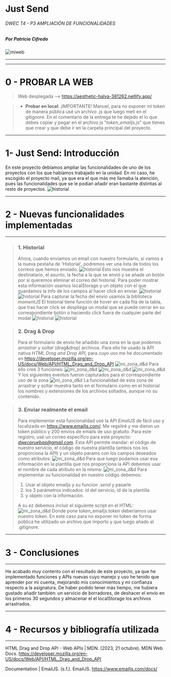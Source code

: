 # Just Send

###### DWEC T4 - P3 AMPLIACIÓN DE FUNCIONALIDADES

##### *Por Patricio Cifredo*

![miweb](/recursos/Captura.JPG)

******
***
0 - PROBAR LA WEB
=

> Web desplegada --> https://aesthetic-halva-381262.netlify.app/


> * **Probar en local**: ¡IMPORTANTE! Manuel, para
> no exponer mi token de manera pública 
> usé un archivo .js que luego
> metí en el gitignore. En el 
> comentario de la entrega te he dejado el
> lo que debes copiar y pegar en el archivo js "*token_emailjs.js*" que tienes que crear y que
> debe ir en la carpeta principal
> del proyecto.

***
1- Just Send: Introducción
=

En este proyecto debíamos ampliar las funcionalidades de 
uno de los proyectos con los que habíamos trabajado en la unidad.
En mi caso, he escogido el proyecto mail, ya que era
el que más me llamaba la atención, pues las funcionalidades
que se le podían añadir eran bastante distintas al resto
de proyectos.
![historial](/recursos/Captura.JPG)
***
2 - Nuevas funcionalidades implementadas
=
***
> ### 1. Historial
> Ahora, cuando enviamos un email con nuestro formulario,
> si vamos a la nueva pestaña de 'Historial', podremos
> ver una lista de todos los correos que hemos enviado.
> ![historial](/recursos/2.JPG)
> Esto nos muestra el destinatario, el asunto, la fecha
> a la que se envió y se añade un botón por si queremos
> eliminar el correo del historial.
> Para poder mostrar esta información usamos localStorage y un objeto
> con el que guardamos la info de los campos al hacer click en enviar.
> ![historial](/recursos/3.JPG)
> ![historial](/recursos/4.JPG)
> Para capturar la fecha del envio usamos la
> biblioteca *momentJS*
> El historial tiene función de hover en cada fila
> de la tabla, que tras hacer click se despliega un modal
> que se puede cerrar en su correspondiente botón
> o haciendo click fuera de cualquier parte del modal
> ![historial](/recursos/13.JPG)
> ![historial](/recursos/14.JPG)

> ### 2. Drag & Drop
> Para el formulario de envío he añadido una zona
> en la que podemos *arrastrar y soltar* (drag&drop)
> archivos. Para ello he usado la API nativa
> *HTML Drag and Drop API*, para cuyo uso me he documentado
> en https://developer.mozilla.org/en-US/docs/Web/API/HTML_Drag_and_Drop_API
> ![mi_zona_d&d](/recursos/5.JPG)
> Para ello creé 3 funciones:
> ![mi_zona_d&d](/recursos/6.JPG)
> ![mi_zona_d&d](/recursos/7.JPG)
> ![mi_zona_d&d](/recursos/8.JPG)
> Y los siguientes eventos fueron capturados
> para el correspondiente uso de la zona
> ![mi_zona_d&d](/recursos/9.JPG)
> La funcionalidad de esta zona de arrastrar y soltar
> muestra tanto en el formulario como en el historial
> los nombres y extensiones de los archivos soltados, aunque
> no su contenido.


> ### 3. Enviar realmente el email
> Para implementar esta funcionalidad
> usé la API *EmailJS* de fácil uso y localizada
> en https://www.emailjs.com/.
> Me regsitré y me dieron un token público y 200 envíos de emails
> de uso gratuito. Para este registro, usé un correo específico
> para este proyecto: *dwecpruebas@gmail.com*.
> Esta API permite mandar: el código de nuestro servicio,
> el código de nuestra plantilla (ambos
> nos los proporciona la API) y un objeto params
> con los campos deseados como atributos:
> ![mi_zona_d&d](/recursos/10.JPG)
> Para que luego podamos usar esa información
> en la plantilla que nos proporciona la API
> debemos usar el nombre de cada atributo en la misma:
> ![mi_zona_d&d](/recursos/11.JPG)
> Para implementar su funcionalidad en nuestro código debemos:
> 1. Usar el objeto emailjs y su funcion *.send* y pasarle
> 2. los 3 parámetros indicados: id del servicio, id de la plantilla
> 3. y objeto con la información.
> 
> A su ez debemos incluir el siguiente script en
> el HTML:
> ![mi_zona_d&d](/recursos/12.JPG)
> Donde pone token_emailjs.token
> deberíamos usar nuestro token.
> En este caso para no exponer mi token
> de forma pública he utilizado un archivo
> que importo y que luego añado al .gitignore.
>
***

3 - Conclusiones
=
***

He acabado muy contento con el resultado
de este proyecto, ya que he implementado
funciones y APIs nuevas cuyo manejo
y uso he tenido que aprender por mi cuenta,
mejorando mis conocimientos y mi confianza
respecto a la asignatura. De haber podido tener más tiempo,
me hubiera gustado añadir también: un servicio de borradores,
de deshacer el envío en los primeros 30 segundos
y almacenar el el localStorage los archivos arrastrados.
***
4 - Recursos y bibliografía utilizada
=
***

HTML Drag and Drop API - Web APIs | MDN. (2023, 21 octubre). MDN Web Docs. 
https://developer.mozilla.org/en-US/docs/Web/API/HTML_Drag_and_Drop_API

Documentation | EmailJS. (s.f.). EmailJS. 
https://www.emailjs.com/docs/
